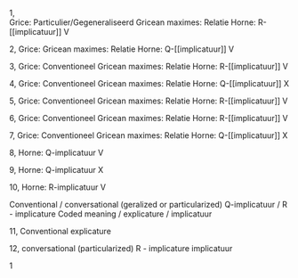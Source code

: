 
1,  
Grice: Particulier/Gegeneraliseerd
Gricean maximes: Relatie
Horne: R-[[implicatuur]] V

2,
Grice: 
Gricean maximes: Relatie
Horne: Q-[[implicatuur]] V

3,
Grice: Conventioneel
Gricean maximes: Relatie
Horne: R-[[implicatuur]] V

4,
Grice: Conventioneel
Gricean maximes: Relatie
Horne: Q-[[implicatuur]] X

5, 
Grice: Conventioneel
Gricean maximes: Relatie
Horne: R-[[implicatuur]] V

6,
Grice: Conventioneel
Gricean maximes: Relatie
Horne: R-[[implicatuur]] V

7,
Grice: Conventioneel
Gricean maximes: Relatie
Horne: Q-[[implicatuur]] X


8,
Horne: Q-implicatuur V

9,
Horne: Q-implicatuur X

10,
Horne: R-implicatuur V

Conventional / conversational (geralized or particularized)
Q-implicatuur / R - implicature
Coded meaning / explicature / implicatuur

11,
Conventional
explicature

12,
conversational (particularized)
R - implicature
implicatuur

1